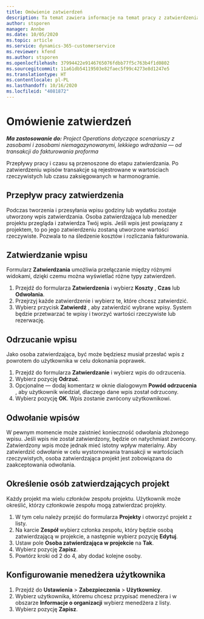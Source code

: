 ```yaml
---
title: Omówienie zatwierdzeń
description: Ta temat zawiera informacje na temat pracy z zatwierdzeniami w Project Operations.
author: stsporen
manager: Annbe
ms.date: 10/05/2020
ms.topic: article
ms.service: dynamics-365-customerservice
ms.reviewer: kfend
ms.author: stsporen
ms.openlocfilehash: 37994422e9146765076fdbb77f5c763b4f1d0802
ms.sourcegitcommit: 11a61db54119503e82faec5f99c4273e8d1247e5
ms.translationtype: HT
ms.contentlocale: pl-PL
ms.lasthandoff: 10/16/2020
ms.locfileid: "4081872"
---
```

# <a name="approvals-overview"></a>Omówienie zatwierdzeń

_**Ma zastosowanie do:** Project Operations dotyczące scenariuszy z zasobami i zasobami niemagazynowanymi, lekkiego wdrażania — od transakcji do fakturowania proforma_

Przepływy pracy i czasu są przenoszone do etapu zatwierdzania. Po zatwierdzeniu wpisów transakcje są rejestrowane w wartościach rzeczywistych lub czasu zaksięgowanych w harmonogramie.

## <a name="approvals-workflow"></a>Przepływ pracy zatwierdzenia
Podczas tworzenia i przesyłania wpisu godziny lub wydatku zostaje utworzony wpis zatwierdzania. Osoba zatwierdzająca lub menedżer projektu przegląda i zatwierdza Twój wpis. Jeśli wpis jest powiązany z projektem, to po jego zatwierdzeniu zostaną utworzone wartości rzeczywiste. Pozwala to na śledzenie kosztów i rozliczania fakturowania. 

## <a name="approve-an-entry"></a>Zatwierdzanie wpisu
Formularz **Zatwierdzania** umożliwia przełączanie między różnymi widokami, dzięki czemu można wyświetlać różne typy zatwierdzeń.
  
1. Przejdź do formularza **Zatwierdzenia** i wybierz **Koszty** , **Czas** lub **Odwołania**.
2. Przejrzyj każde zatwierdzenie i wybierz te, które chcesz zatwierdzić.
3. Wybierz przycisk **Zatwierdź** , aby zatwierdzić wybrane wpisy.
System będzie przetwarzać te wpisy i tworzyć wartości rzeczywiste lub rezerwację.

## <a name="reject-an-entry"></a>Odrzucanie wpisu
Jako osoba zatwierdzająca, być może będziesz musiał przesłać wpis z powrotem do użytkownika w celu dokonania poprawek.
  
1. Przejdź do formularza **Zatwierdzanie** i wybierz wpis do odrzucenia. 
2. Wybierz pozycję **Odrzuć**.
3. Opcjonalne — dodaj komentarz w oknie dialogowym **Powód odrzucenia** , aby użytkownik wiedział, dlaczego dane wpis został odrzucony.
4. Wybierz pozycję **OK**. Wpis zostanie zwrócony użytkownikowi.
  
## <a name="recall-entries"></a>Odwołanie wpisów
W pewnym momencie może zaistnieć konieczność odwołania złożonego wpisu. Jeśli wpis nie został zatwierdzony, będzie on natychmiast zwrócony. Zatwierdzony wpis może jednak mieć istotny wpływ materialny. Aby zatwierdzić odwołanie w celu wystornowania transakcji w wartościach rzeczywistych, osoba zatwierdzająca projekt jest zobowiązana do zaakceptowania odwołania.

## <a name="specify-project-approvers"></a>Określenie osób zatwierdzających projekt
Każdy projekt ma wielu członków zespołu projektu. Użytkownik może określić, którzy członkowie zespołu mogą zatwierdzać projekty.

1. W tym celu należy przejść do formularza **Projekty** i otworzyć projekt z listy.
2. Na karcie **Zespół** wybierz członka zespołu, który będzie osobą zatwierdzającą w projekcie, a następnie wybierz pozycję **Edytuj**.
3. Ustaw pole **Osoba zatwierdzająca w projekcie** na **Tak**.
4. Wybierz pozycję **Zapisz**.
5. Powtórz kroki od 2 do 4, aby dodać kolejne osoby.

## <a name="configure-the-users-manager"></a>Konfigurowanie menedżera użytkownika

1. Przejdź do **Ustawienia** > **Zabezpieczenia** > **Użytkownicy**.
2. Wybierz użytkownika, któremu chcesz przypisać menedżera i w obszarze **Informacje o organizacji** wybierz menedżera z listy. 
3. Wybierz pozycję **Zapisz**.


